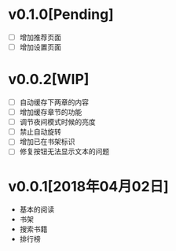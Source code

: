 # v0.1.0[Pending]
- [ ] 增加推荐页面
- [ ] 增加设置页面

# v0.0.2[WIP]
- [ ] 自动缓存下两章的内容
- [ ] 增加缓存章节的功能
- [ ] 调节夜间模式时候的亮度
- [ ] 禁止自动旋转
- [ ] 增加已在书架标识
- [ ] 修复按钮无法显示文本的问题

# v0.0.1[2018年04月02日]
* 基本的阅读
* 书架
* 搜索书籍
* 排行榜
